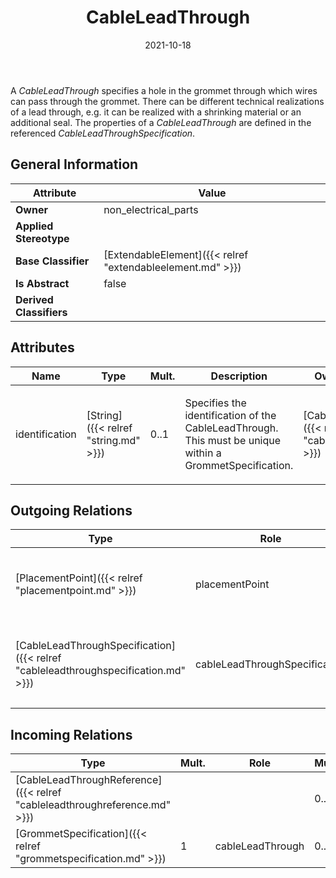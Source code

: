﻿---
title: CableLeadThrough
toc: false
type: specs
date: "2021-10-18"
draft: false
specification: VEC
version: 1.2.1
documentType: "Recommendation"
elementType: Class
classes:
  - CableLeadThrough
menu_name: vec-1.2.1
---
<p> A <i>CableLeadThrough</i> specifies a hole in the grommet through which wires can pass through the grommet. There can be different technical realizations of a lead through, e.g. it can be realized with a shrinking material or an additional seal. The properties of a <i>CableLeadThrough</i> are defined in the referenced <i>CableLeadThroughSpecification</i>.      </p>

## General Information

| Attribute               | Value |
|-------------------------|-------|
| **Owner**               | non_electrical_parts |
| **Applied Stereotype**  |   |
| **Base Classifier**     | [ExtendableElement]({{< relref "extendableelement.md" >}})<br/>  |
| **Is Abstract**         | false |
| **Derived Classifiers** |   |

## Attributes
|  Name  |  Type  |  Mult.  |  Description  |  Owning Classifier  |
|--------|--------|---------|---------------|--------------|
|identification | [String]({{< relref "string.md" >}}) | 0..1 | <p>Specifies the identification of the CableLeadThrough. This must be unique within a GrommetSpecification.  </p> | [CableLeadThrough]({{< relref "cableleadthrough.md" >}}) |

## Outgoing Relations
|    Type  |   Role   |   Mult.   |   Mult.   |   Description   |
|----------|----------|-----------|-----------|-----------------|
| [PlacementPoint]({{< relref "placementpoint.md" >}}) | placementPoint | 0..1 | 0..* | <p> Specifies the <i>PlacementPoint</i> that represents this <i>CableLeadThrough</i> in a PlaceableElementSpecification.      </p> |
| [CableLeadThroughSpecification]({{< relref "cableleadthroughspecification.md" >}}) | cableLeadThroughSpecification | 0..1 |  | <p> References the <i>CableLeadThroughSpecification </i>that defines the technical properties of this <i>CableLeadThrough.</i>      </p> |
##  Incoming Relations
|    Type  |   Mult.  |   Role    |   Mult.   |   Description  |
|----------|----------|-----------|-----------|----------------|
| [CableLeadThroughReference]({{< relref "cableleadthroughreference.md" >}}) |  |  | 0..1 |  |
| [GrommetSpecification]({{< relref "grommetspecification.md" >}}) | 1 | cableLeadThrough | 0..* | Specifies the CableLeadThroughs of the Grommet. |
